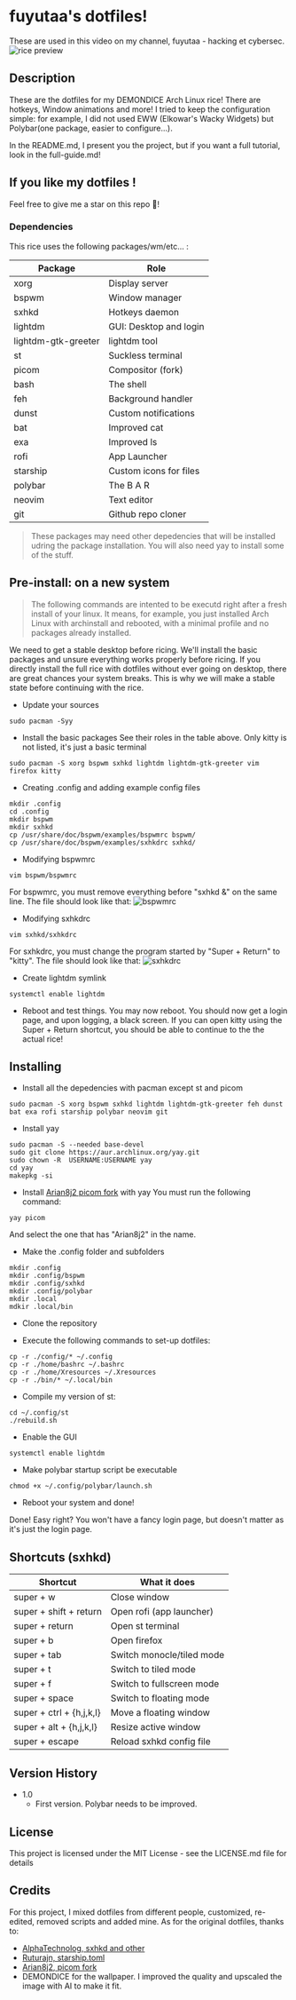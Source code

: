 # fuyutaa's dotfiles!

These are used in this video on my channel, fuyutaa - hacking et cybersec.
![rice preview](./PREVIEW-DEMONDICE-RICE-2.png)

## Description

These are the dotfiles for my DEMONDICE Arch Linux rice!
There are hotkeys, Window animations and more!
I tried to keep the configuration simple: for example, I did not used EWW (Elkowar's Wacky Widgets) but Polybar(one package, easier to configure...).

In the README.md, I present you the project, but if you want a full tutorial, look in the full-guide.md!

## If you like my dotfiles !

Feel free to give me a star on this repo 🙂!

### Dependencies

This rice uses the following packages/wm/etc... :

| Package             | Role                    |
| --------------------|-------------------------|
| xorg                | Display server          |
| bspwm               | Window manager          |
| sxhkd               | Hotkeys daemon          |
| lightdm             | GUI: Desktop and login  |
| lightdm-gtk-greeter | lightdm tool            |
| st                  | Suckless terminal       |
| picom               | Compositor (fork)       |
| bash                | The shell               |
| feh                 | Background handler      |
| dunst               | Custom notifications    |
| bat                 | Improved cat            |
| exa                 | Improved ls             |
| rofi                | App Launcher            |
| starship            | Custom icons for files  |
| polybar             | The B A R               |
| neovim              | Text editor             |
| git                 | Github repo cloner      |

> These packages may need other depedencies that will be installed udring the package installation.
> You will also need yay to install some of the stuff.

## Pre-install: on a new system
>The following commands are intented to be executd right after a fresh install of your linux.
It means, for example, you just installed Arch Linux with archinstall and rebooted, with a minimal profile and no packages already installed.

We need to get a stable desktop before ricing. We'll install the basic packages and unsure everything works properly before ricing. If you directly install the full rice with dotfiles without ever going on desktop, there are great chances your system breaks. This is why we will make a stable state before continuing with the rice.

* Update your sources
```shell
sudo pacman -Syy
```

* Install the basic packages
See their roles in the table above. Only kitty is not listed, it's just a basic terminal
```shell
sudo pacman -S xorg bspwm sxhkd lightdm lightdm-gtk-greeter vim firefox kitty
```

* Creating .config and adding example config files
```shell
mkdir .config
cd .config
mkdir bspwm
mkdir sxhkd
cp /usr/share/doc/bspwm/examples/bspwmrc bspwm/
cp /usr/share/doc/bspwm/examples/sxhkdrc sxhkd/
```
* Modifying bspwmrc
```shell
vim bspwm/bspwmrc
```
For bspwmrc, you must remove everything before "sxhkd &" on the same line. 
The file should look like that:
![bspwmrc](./bspwmrc_stable.png)

* Modifying sxhkdrc
```shell
vim sxhkd/sxhkdrc
```
For sxhkdrc, you must change the program started by "Super + Return" to "kitty". 
The file should look like that:
![sxhkdrc](./sxhkdrc_stable.png)


* Create lightdm symlink
```shell
systemctl enable lightdm
```

* Reboot and test things.
You may now reboot. You should now get a login page, and upon logging, a black screen. If you can open kitty using the Super + Return shortcut, you should be able to continue to the the actual rice!

## Installing
* Install all the depedencies with pacman except st and picom
```shell
sudo pacman -S xorg bspwm sxhkd lightdm lightdm-gtk-greeter feh dunst bat exa rofi starship polybar neovim git
```

* Install yay
```shell
sudo pacman -S --needed base-devel
sudo git clone https://aur.archlinux.org/yay.git
sudo chown -R  USERNAME:USERNAME yay
cd yay
makepkg -si
```

* Install [Arian8j2 picom fork](https://github.com/Arian8j2/picom) with yay
You must run the following command:
```shell
yay picom
```
And select the one that has "Arian8j2" in the name.

* Make the .config folder and subfolders
```shell
mkdir .config
mkdir .config/bspwm
mkdir .config/sxhkd
mkdir .config/polybar
mkdir .local
mdkir .local/bin
```

* Clone the repository

* Execute the following commands to set-up dotfiles:
```shell
cp -r ./config/* ~/.config
cp -r ./home/bashrc ~/.bashrc
cp -r ./home/Xresources ~/.Xresources
cp -r ./bin/* ~/.local/bin
```

* Compile my version of st:
```shell
cd ~/.config/st
./rebuild.sh
```

* Enable the GUI
```shell
systemctl enable lightdm
```

* Make polybar startup script be executable
```shell
chmod +x ~/.config/polybar/launch.sh
```

* Reboot your system and done!

Done! Easy right?
You won't have a fancy login page, but doesn't matter as it's just the login page.

## Shortcuts (sxhkd)

| Shortcut                 | What it does                |
| -------------------------| ----------------------------|
| super + w                | Close window                |
| super + shift + return   | Open rofi (app launcher)    |
| super + return           | Open st terminal            |
| super + b                | Open firefox                |
| super + tab              | Switch monocle/tiled mode   |
| super + t                | Switch to tiled mode        |
| super + f                | Switch to fullscreen mode   |
| super + space            | Switch to floating mode     |
| super + ctrl + {h,j,k,l} | Move a floating window      |
| super + alt + {h,j,k,l}  | Resize active window        |
| super + escape           | Reload sxhkd config file    |


## Version History

* 1.0
    * First version. Polybar needs to be improved.

## License

This project is licensed under the MIT License - see the LICENSE.md file for details

## Credits
For this project, I mixed dotfiles from different people, customized, re-edited, removed scripts and added mine.
As for the original dotfiles, thanks to:
* [AlphaTechnolog, sxhkd and other](https://github.com/AlphaTechnolog/dotfiles)
* [Ruturajn, starship.toml](https://github.com/Ruturajn/Dotfiles/blob/main/starship.toml)
* [Arian8j2, picom fork](https://github.com/Arian8j2/picom)
* DEMONDICE for the wallpaper. I improved the quality and upscaled the image with AI to make it fit.
